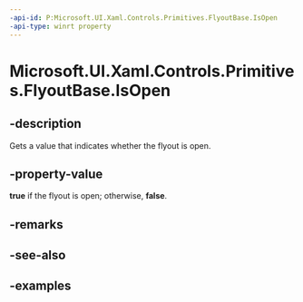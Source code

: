 ```yaml
---
-api-id: P:Microsoft.UI.Xaml.Controls.Primitives.FlyoutBase.IsOpen
-api-type: winrt property
---
```


<!-- Property syntax.
public bool IsOpen { get; }
-->

# Microsoft.UI.Xaml.Controls.Primitives.FlyoutBase.IsOpen

## -description

Gets a value that indicates whether the flyout is open.

## -property-value

**true** if the flyout is open; otherwise, **false**.

## -remarks

## -see-also

## -examples

